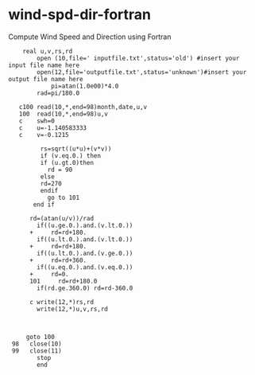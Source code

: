 # wind-spd-dir-fortran
Compute Wind Speed and Direction using Fortran
	        
		
		
		
		
		
		real u,v,rs,rd
	        open (10,file='	inputfile.txt',status='old') #insert your input file name here
	        open(12,file='outputfile.txt',status='unknown')#insert your output file name here
                pi=atan(1.0e00)*4.0
  	        rad=pi/180.0
  
       c100	read(10,*,end=98)month,date,u,v
       100	read(10,*,end=98)u,v
       c	swh=0
       c	u=-1.140583333
       c	v=-0.1215

	         rs=sqrt((u*u)+(v*v))
	         if (v.eq.0.) then
	         if (u.gt.0)then
		       rd = 90
	         else
	         rd=270
	         endif
		       go to 101
           end if
	       
          rd=(atan(u/v))/rad
	        if((u.ge.0.).and.(v.lt.0.))
          +     rd=rd+180.
	        if((u.lt.0.).and.(v.lt.0.))
          +     rd=rd+180.
	        if((u.lt.0.).and.(v.ge.0.))
          +     rd=rd+360.
	        if((u.eq.0.).and.(v.eq.0.))
          +     rd=0.
          101 	  rd=rd+180.0
	        if(rd.ge.360.0) rd=rd-360.0

          c	write(12,*)rs,rd
	      	write(12,*)u,v,rs,rd



         goto 100
     98   close(10) 
     99   close(11)
	        stop
	        end
